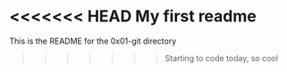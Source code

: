 <<<<<<< HEAD
My first readme
=======
This is the README for the 0x01-git directory
>>>>>>> Starting to code today, so cool
